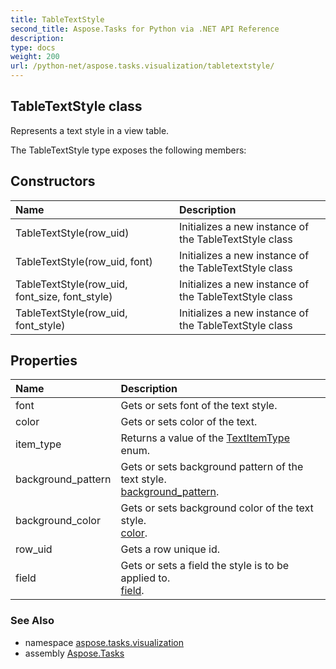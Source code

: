 ```yaml
---
title: TableTextStyle
second_title: Aspose.Tasks for Python via .NET API Reference
description: 
type: docs
weight: 200
url: /python-net/aspose.tasks.visualization/tabletextstyle/
---
```


## TableTextStyle class

Represents a text style in a view table.

The TableTextStyle type exposes the following members:
## Constructors
| Name | Description |
| :- | :- |
|TableTextStyle(row_uid)|Initializes a new instance of the TableTextStyle class|
|TableTextStyle(row_uid, font)|Initializes a new instance of the TableTextStyle class|
|TableTextStyle(row_uid, font_size, font_style)|Initializes a new instance of the TableTextStyle class|
|TableTextStyle(row_uid, font_style)|Initializes a new instance of the TableTextStyle class|
## Properties
| Name | Description |
| :- | :- |
|font|Gets or sets font of the text style.|
|color|Gets or sets color of the text.|
|item_type|Returns a value of the [TextItemType](/tasks/python-net/aspose.tasks.visualization/textitemtype/) enum.|
|background_pattern|Gets or sets background pattern of the text style.<br/>            [background_pattern](/tasks/python-net/aspose.tasks.visualization/textstyle/).|
|background_color|Gets or sets background color of the text style.<br/>            [color](/tasks/python-net/aspose.tasks.visualization/textstyle/).|
|row_uid|Gets a row unique id.|
|field|Gets or sets a field the style is to be applied to.<br/>            [field](/tasks/python-net/aspose.tasks.visualization/tabletextstyle/).|

### See Also

* namespace [aspose.tasks.visualization](/tasks/python-net/aspose.tasks.visualization/)
* assembly [Aspose.Tasks](/tasks/python-net/)

